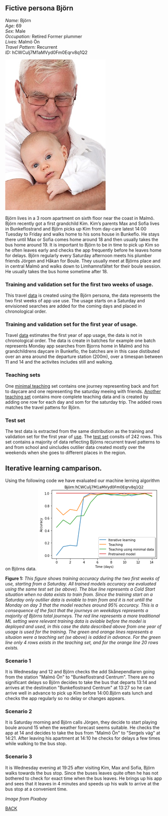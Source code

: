 ## Fictive persona Björn
_Name:_ Björn<br/>
_Age:_ 69<br/>
_Sex:_ Male<br/>
_Occupation:_ Retired Former plummer<br/>
_Lives:_ Malmö Ön<br/>
_Travel Pattern:_ Recurrent<br/>
_ID:_ hCWCulj7M1aMVyd0Fm0Eqrv8q1Q2<br/>

![Bjorn](images/Bjorn.jpg)

Björn lives in a 3 room apartment on sixth floor near the coast in Malmö. Björn recently got a first grandchild Kim. Kim’s parents Max and Sofia lives in Bunkeflostrand and  Björn picks up Kim from day-care latest 14:00 Tuesday to Friday and walks home to his sons house in Bunkeflo. He stays there until Max or Sofia comes home around 18 and then usually takes the bus home around 19. It is important to Björn to be in time to pick up Kim so he often leaves early and checks the app frequently before he leaves home for delays.
Björn regularly every Saturday afternoon meets his plumber friends Jörgen and Håkan for Boule. They usually meet at Björns place and in central Malmö and walks down to Limhamnsfältet for their boule session. He usually takes the bus home sometime after 18.

### Training and validation set for the first two weeks of usage.
This travel [data](https://github.com/k3larra/commuter/blob/master/data/hCWCulj7M1aMVyd0Fm0Eqrv8q1Q2_start14days.csv) is created using the Björn persona, the data represents the two first weeks of app use use. The usage starts on a Saturday and envisioned searches are added for the coming days and placed in chronological order.

### Training and validation set for the first year of usage.
Travel [data](https://github.com/k3larra/commuter/blob/master/data/hCWCulj7M1aMVyd0Fm0Eqrv8q1Q2_train_valid.csv) estimates the first year of app usage, the data is not in chronological order. The data is create in batches for example one batch represents Monday app searches from Bjorns home in Malmö and his grandchildrens daycare in Bunkeflo, the batches are in this case distibuted over an area around the departure station (200m), over a timespan between 11 and 14 and the activites includes still and walking.

### Teaching sets
One [minimal teaching](https://github.com/k3larra/commuter/blob/master/data/hCWCulj7M1aMVyd0Fm0Eqrv8q1Q2_teaching_set_minimal.csv) set contains one journey representing back and fort to daycare and one representing the saturday meeing with friends. [Another teaching set](https://github.com/k3larra/commuter/blob/master/data/hCWCulj7M1aMVyd0Fm0Eqrv8q1Q2_teaching_set.csv) contains more complete teaching data and is created by adding one row for each day and som for the saturday trip. The added rows matches the travel pattens for Björn.

### Test set
The test data is extracted from the same distribution as the training and validation set for the first year of [use](https://github.com/k3larra/commuter/blob/master/data/hCWCulj7M1aMVyd0Fm0Eqrv8q1Q2_train_valid.csv). The [test set](https://github.com/k3larra/commuter/blob/master/data/hCWCulj7M1aMVyd0Fm0Eqrv8q1Q2_test.csv) consits of 242 rows. This set contains a majority of data reflecting Björns recurrent travel patterns to and from school and uincludes outilier data created mostly over the weekends when she goes to different places in the region.

## Iterative learning camparison.
Using the following code we have evaluated our machine lerning algorithm on Björns data.
![Andrea](https://github.com/k3larra/commuter/raw/master/images/BjornTraining.png)

**Figure 1:** *This figure shows training accuracy during the two first weeks of use, starting from a Saturday. All trained models accuracy are evaluated using the same test set (se above). The blue line represents a Cold Start situation when no data exists to train from. Since the training start on a Saturday only outilier data is aviable to train from and it is not untill the Monday on day 3 that the model reaches around 95% accuracy. This is a consequence of the fact that the journeys on weekdays represents a majority of Björns total journeys. The red line represents a more traditional ML setting were relevant training data is aviable before the model is deployed and used, in this case the data described above from one year of usage is used for the training. The green and orange lines represents a situaion were a teaching set (se above) is added in advance. For the green line only 4 rows exists in the teaching set, and for the orange line 20 rows exists.*

### Scenario 1
It is Wednesday and 12 and Björn checks the add Skånependlaren going from the station "Malmö Ön" to "Bunkeflostrand Centrum". There are no significant delays so Björn decides to take the bus that departs 13:14 and arrives at the destination "Bunkeflostrand Centrum" at 13:27 so he can arrive well in advance to pick up Kim before 14:00.Björn eats lunch and checks the app regularly so no delay or changes appears.

### Scenario 2
It is Saturday morning and Björn calls Jörgen, they decide to start playing boule around 15 when the weather forecast seems suitable. He checks the app at 14 and decides to take the bus from "Malmö Ön" to "Sergels väg" at 14:21. After leaving his apartment at 14:10 he checks for delays a few times while walking to the bus stop.

### Scenario 3
It is Wednesday evening at 19:25 after visiting Kim, Max and Sofia, Björn walks towards the bus stop. Since the buses leaves quite often he has not bothered to check for exact time when the bus leaves. He brings up his app and sees that it leaves in 4 minutes and speeds up his walk to arrive at the bus stop at a convenient time.

<!-- ### Predictions for the scenarios (Not finalized)
* [Predictions after one week use](Bjorn_week.ipynb)
* [Predictions after one month use](Bjorn_month.ipynb)
* [Predictions after one year use](Bjorn_year.ipynb) -->

*Image from Pixabay*

[BACK](README.md)
